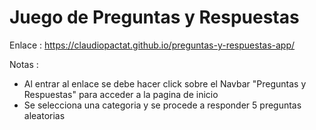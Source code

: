 # Juego de Preguntas y Respuestas

Enlace : https://claudiopactat.github.io/preguntas-y-respuestas-app/

Notas : 
- Al entrar al enlace se debe hacer click sobre el Navbar "Preguntas y Respuestas" para acceder a la pagina de inicio
- Se selecciona una categoria y se procede a responder 5 preguntas aleatorias
